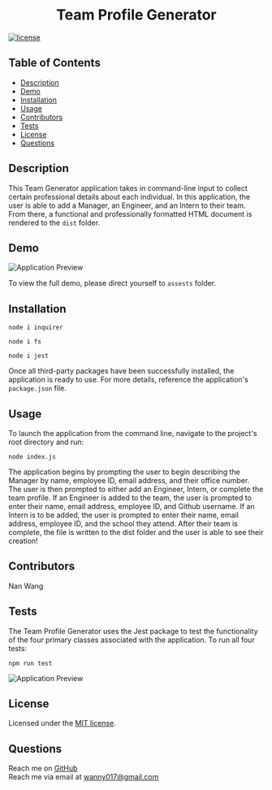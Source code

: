 <h1 align="center">Team Profile Generator</h1>

  [![license](https://img.shields.io/static/v1?label=license&message=MIT&color=yellow)](https://opensource.org/licenses/MIT)


## Table of Contents

  - [Description](#description)
  - [Demo](#demo)
  - [Installation](#installation)
  - [Usage](#usage)
  - [Contributors](#contributors)
  - [Tests](#tests)
  - [License](#license)
  - [Questions](#questions)

  
  ## Description
  This Team Generator application takes in command-line input to collect certain professional details about each individual. In this application, the user is able to add a Manager, an Engineer, and an Intern to their team. From there, a functional and professionally formatted HTML document is rendered to the ```dist``` folder.

  ## Demo

  ![Application Preview](assets/shortfulldemo.gif)

  To view the full demo, please direct yourself to ```assests``` folder.
  

  ## Installation
 ``` 
 node i inquirer
  ```
 ``` 
 node i fs 
 ```
 ``` 
 node i jest
  ```

  Once all third-party packages have been successfully installed, the application is ready to use. For more details, reference the application's ```package.json``` file.

  ## Usage
  To launch the application from the command line, navigate to the project's root directory and run:
  ```
  node index.js
  ```

  The application begins by prompting the user to begin describing the Manager by name, employee ID, email address, and their office number. The user is then prompted to either add an Engineer, Intern, or complete the team profile. If an Engineer is added to the team, the user is prompted to enter their name, email address, employee ID, and Github username. If an Intern is to be added, the user is prompted to enter their name, email address, employee ID, and the school they attend. After their team is complete, the file is written to the dist folder and the user is able to see their creation!

  ## Contributors
  Nan Wang

  ## Tests
  The Team Profile Generator uses the Jest package to test the functionality of the four primary classes associated with the application. To run all four tests:

  ```
  npm run test
  ```

  ![Application Preview](assets/TestRun.gif)

  ## License
  Licensed under the [MIT license](https://opensource.org/licenses/MIT).

  ## Questions
  Reach me on [GitHub](https://www.github.com/wanny017)  
  Reach me via email at <wanny017@gmail.com>

